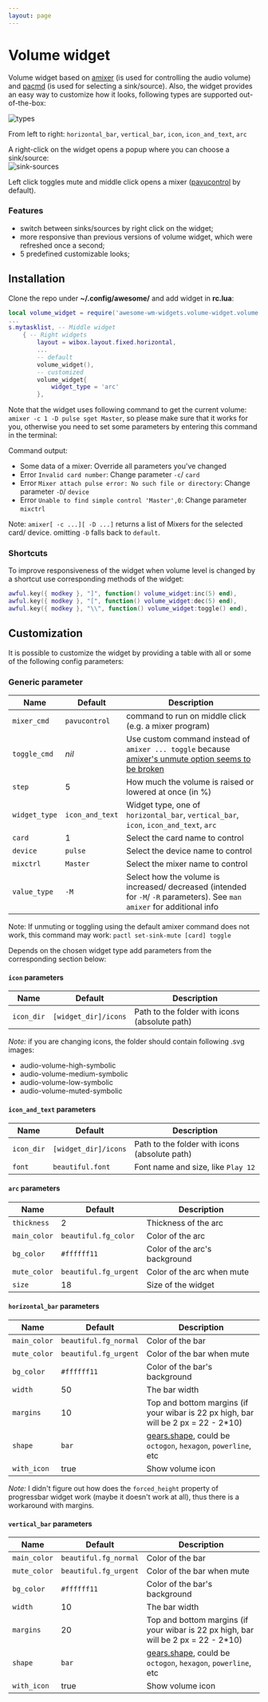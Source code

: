 ```yaml
---
layout: page
---
```

# Volume widget

Volume widget based on [amixer](https://linux.die.net/man/1/amixer) (is used for controlling the audio volume) and [pacmd](https://linux.die.net/man/1/pacmd) (is used for selecting a sink/source). Also, the widget provides an easy way to customize how it looks, following types are supported out-of-the-box:

![types](screenshots/variations.png)

From left to right: `horizontal_bar`, `vertical_bar`, `icon`, `icon_and_text`, `arc`

A right-click on the widget opens a popup where you can choose a sink/source:  
![sink-sources](screenshots/volume-sink-sources.png)

Left click toggles mute and middle click opens a mixer ([pavucontrol](https://freedesktop.org/software/pulseaudio/pavucontrol/) by default).

### Features

 - switch between sinks/sources by right click on the widget;
 - more responsive than previous versions of volume widget, which were refreshed once a second;
 - 5 predefined customizable looks;

## Installation

Clone the repo under **~/.config/awesome/** and add widget in **rc.lua**:

```lua
local volume_widget = require('awesome-wm-widgets.volume-widget.volume')
...
s.mytasklist, -- Middle widget
	{ -- Right widgets
    	layout = wibox.layout.fixed.horizontal,
        ...
        -- default
        volume_widget(),
        -- customized
        volume_widget{
            widget_type = 'arc'
        },
```

Note that the widget uses following command to get the current volume: `amixer -c 1 -D pulse sget Master`, so please make sure that it works for you, otherwise you need to set some parameters by entering this command in the terminal:

Command output:
- Some data of a mixer: Override all parameters you've changed
- Error `Invalid card number`: Change parameter `-c`/ `card`
- Error `Mixer attach pulse error: No such file or directory`: Change parameter `-D`/ `device`
- Error `Unable to find simple control 'Master',0`: Change parameter `mixctrl`

Note: `amixer[ -c ...][ -D ...]` returns a list of Mixers for the selected card/ device. omitting `-D` falls back to `default`.

### Shortcuts

To improve responsiveness of the widget when volume level is changed by a shortcut use corresponding methods of the widget:

```lua
awful.key({ modkey }, "]", function() volume_widget:inc(5) end),
awful.key({ modkey }, "[", function() volume_widget:dec(5) end),
awful.key({ modkey }, "\\", function() volume_widget:toggle() end),
```

## Customization

It is possible to customize the widget by providing a table with all or some of the following config parameters:

### Generic parameter

| Name          | Default         | Description                                                                                                                           |
|---------------|-----------------|---------------------------------------------------------------------------------------------------------------------------------------|
| `mixer_cmd`   | `pavucontrol`   | command to run on middle click (e.g. a mixer program)                                                                                 |
| `toggle_cmd`  | *nil*           | Use custom command instead of `amixer ... toggle` because [amixer's unmute option seems to be broken](https://superuser.com/a/822085) |
| `step`        | 5               | How much the volume is raised or lowered at once (in %)                                                                               |
| `widget_type` | `icon_and_text` | Widget type, one of `horizontal_bar`, `vertical_bar`, `icon`, `icon_and_text`, `arc`                                                  |
| `card`        | 1               | Select the card name to control                                                                                                       |
| `device`      | `pulse`         | Select the device name to control                                                                                                     |
| `mixctrl`     | `Master`        | Select the mixer name to control                                                                                                      |
| `value_type`  | `-M`            | Select how the volume is increased/ decreased (intended for `-M`/ `-R` parameters). See `man amixer` for additional info              |

Note: If unmuting or toggling using the default amixer command does not work, this command may work: `pactl set-sink-mute [card] toggle`

Depends on the chosen widget type add parameters from the corresponding section below:

#### `icon` parameters

| Name       | Default              | Description                                   |
|------------|----------------------|-----------------------------------------------|
| `icon_dir` | `[widget_dir]/icons` | Path to the folder with icons (absolute path) |

_Note:_ if you are changing icons, the folder should contain following .svg images: 
 - audio-volume-high-symbolic
 - audio-volume-medium-symbolic
 - audio-volume-low-symbolic
 - audio-volume-muted-symbolic

#### `icon_and_text` parameters

| Name       | Default              | Description                                   |
|------------|----------------------|-----------------------------------------------|
| `icon_dir` | `[widget_dir]/icons` | Path to the folder with icons (absolute path) | 
| `font`     | `beautiful.font`     | Font name and size, like `Play 12`            |

#### `arc` parameters

| Name | Default | Description |
|---|---|---|
| `thickness` | 2 | Thickness of the arc |
| `main_color` | `beautiful.fg_color` | Color of the arc |
| `bg_color` | `#ffffff11` | Color of the arc's background |
| `mute_color` | `beautiful.fg_urgent` | Color of the arc when mute |
| `size` | 18 | Size of the widget |

#### `horizontal_bar` parameters

| Name | Default | Description |
|---|---|---|
| `main_color` | `beautiful.fg_normal` | Color of the bar |
| `mute_color` | `beautiful.fg_urgent` | Color of the bar when mute |
| `bg_color` | `#ffffff11` | Color of the bar's background |
| `width` | 50 | The bar width |
| `margins` | 10 | Top and bottom margins (if your wibar is 22 px high, bar will be 2 px = 22 - 2*10) |
| `shape` | `bar` | [gears.shape](https://awesomewm.org/doc/api/libraries/gears.shape.html), could be `octogon`, `hexagon`, `powerline`, etc |
| `with_icon` | true | Show volume icon|

_Note:_ I didn't figure out how does the `forced_height` property of progressbar widget work (maybe it doesn't work at all), thus there is a workaround with margins.

#### `vertical_bar` parameters

| Name | Default | Description |
|---|---|---|
| `main_color` | `beautiful.fg_normal` | Color of the bar |
| `mute_color` | `beautiful.fg_urgent` | Color of the bar when mute |
| `bg_color` | `#ffffff11` | Color of the bar's background |
| `width` | 10 | The bar width |
| `margins` | 20 | Top and bottom margins (if your wibar is 22 px high, bar will be 2 px = 22 - 2*10) |
| `shape` | `bar` | [gears.shape](https://awesomewm.org/doc/api/libraries/gears.shape.html), could be `octogon`, `hexagon`, `powerline`, etc |
| `with_icon` | true | Show volume icon| 
